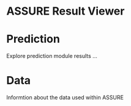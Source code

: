 # ASSURE Result Viewer


# Prediction

Explore prediction module results ...

# Data

Informtion about the data used within ASSURE




